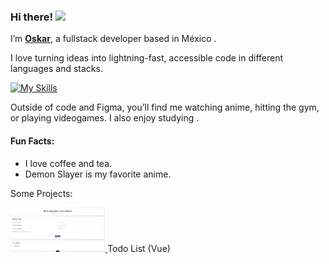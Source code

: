 ### Hi there! <img src="https://emojis.slackmojis.com/emojis/images/1536351075/4594/blob-wave.gif" width="25"/>

I’m [**Oskar**](https://linkedin.com/in/oskarrolon), a fullstack developer based in México .

I love turning ideas into lightning-fast, accessible code in different languages and stacks.

[![My Skills](https://skillicons.dev/icons?i=html,css,js,java,react,vue&theme=light)](https://skillicons.dev)

Outside of code and Figma, you’ll find me watching anime, hitting the gym, or playing videogames. I also enjoy studying .

#### Fun Facts:

* I love coffee and tea.
* Demon Slayer is my favorite anime.


Some Projects:


<a href="https://github.com/itsequal/todo-list">
<img src="https://raw.githubusercontent.com/itsequal/todo-list/main/Beautiful_screenshot.png" alt="https://github.com/itsequal/todo-list" width=30% height=30%>
</a>
Todo List (Vue)
